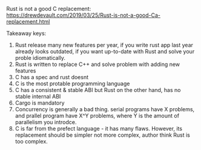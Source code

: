 Rust is not a good C replacement: https://drewdevault.com/2019/03/25/Rust-is-not-a-good-Ca-replacement.html

Takeaway keys:
1. Rust release many new features per year, if you write rust app last year already looks outdated, if you want up-to-date with Rust and solve your proble idiomatically.
2. Rust is written to replace C++ and solve problem with adding new features
3. C has a spec and rust doesnt
4. C is the most protable programming language
5. C has a consistent & stable ABI but Rust on the other hand, has no stable internal ABI
6. Cargo is mandatory
7. Concurrency is generally a bad thing. serial programs have X problems, and prallel program have X^Y problems, where Y is the amount of parallelism you introdce.
8. C is far from the prefect language - it has many flaws. However, its replacement should be simpler not more complex, author think Rust is too complex.  
